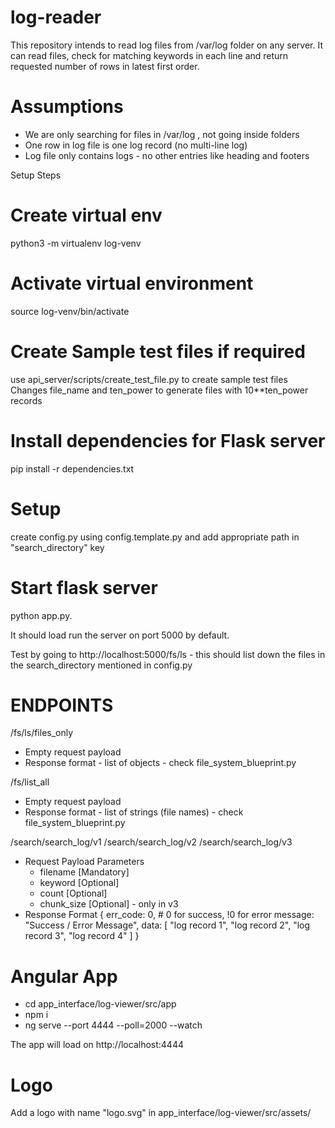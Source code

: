 # log-reader

This repository intends to read log files from /var/log folder on any server.
It can read files, check for matching keywords in each line and return requested number of rows in latest first order.

# Assumptions
- We are only searching for files in /var/log , not going inside folders
- One row in log file is one log record (no multi-line log)
- Log file only contains logs - no other entries like heading and footers

Setup Steps

# Create virtual env
python3 -m virtualenv log-venv

# Activate virtual environment
source log-venv/bin/activate

# Create Sample test files if required
use api_server/scripts/create_test_file.py to create sample test files
Changes file_name and ten_power to generate files with 10**ten_power records

# Install dependencies for Flask server
pip install -r dependencies.txt

# Setup
create config.py using config.template.py and add appropriate path in "search_directory" key

# Start flask server
python app.py. 

It should load run the server on port 5000 by default. 

Test by going to http://localhost:5000/fs/ls  - this should list down the files in the search_directory mentioned in config.py

# ENDPOINTS

/fs/ls/files_only
- Empty request payload
- Response format - list of objects - check file_system_blueprint.py

/fs/list_all
- Empty request payload
- Response format - list of strings (file names) - check file_system_blueprint.py

/search/search_log/v1
/search/search_log/v2
/search/search_log/v3

- Request Payload Parameters
    - filename [Mandatory]
    - keyword [Optional]
    - count [Optional]
    - chunk_size [Optional] - only in v3
- Response Format
    {
        err_code: 0,  # 0 for success, !0 for error
        message: "Success / Error Message",
        data: [
            "log record 1",
            "log record 2",
            "log record 3",
            "log record 4"
        ]
    }

# Angular App

- cd app_interface/log-viewer/src/app
- npm i
- ng serve --port 4444 --poll=2000 --watch

The app will load on http://localhost:4444

# Logo
Add a logo with name "logo.svg" in app_interface/log-viewer/src/assets/